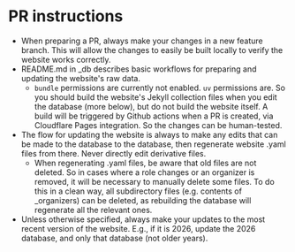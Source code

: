 # PR instructions
- When preparing a PR, always make your changes in a new feature branch. This
  will allow the changes to easily be built locally to verify the website works
  correctly.
- README.md in _db describes basic workflows for preparing and updating the
  website's raw data.
  - `bundle` permissions are currently not enabled. `uv` permissions are. So you
    should build the website's Jekyll collection files when you edit the
    database (more below), but do not build the website itself. A build will be
    triggered by Github actions when a PR is created, via Cloudflare Pages
    integration. So the changes can be human-tested.
- The flow for updating the website is always to make any edits that can be made
  to the database to the database, then regenerate website .yaml files from
  there. Never directly edit derivative files.
  - When regenerating .yaml files, be aware that old files are not deleted. So
    in cases where a role changes or an organizer is removed, it will be
    necessary to manually delete some files. To do this in a clean way, all
    subdirectory files (e.g. contents of _organizers) can be deleted, as
    rebuilding the database will regenerate all the relevant ones.
- Unless otherwise specified, always make your updates to the most recent
  version of the website. E.g., if it is 2026, update the 2026 database, and
  only that database (not older years).

